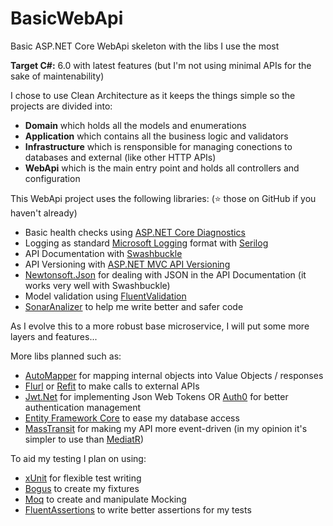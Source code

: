 # BasicWebApi
Basic ASP.NET Core WebApi skeleton with the libs I use the most

**Target C#:** 6.0 with latest features (but I'm not using minimal APIs for the sake of maintenability)

I chose to use Clean Architecture as it keeps the things simple so the projects are divided into:
- **Domain** which holds all the models and enumerations
- **Application** which contains all the business logic and validators
- **Infrastructure** which is rensponsible for managing conections to databases and external (like other HTTP APIs)
- **WebApi** which is the main entry point and holds all controllers and configuration

This WebApi project uses the following libraries: (:star: those on GitHub if you haven't already)

- Basic health checks using [ASP.NET Core Diagnostics](https://github.com/aspnet/Diagnostics)
- Logging as standard [Microsoft Logging](https://github.com/aspnet/Logging/tree/master/src/Microsoft.Extensions.Logging) format with [Serilog](https://github.com/serilog/serilog)
- API Documentation with [Swashbuckle](https://github.com/domaindrivendev/Swashbuckle.WebApi)
- API Versioning with [ASP.NET MVC API Versioning](https://github.com/dotnet/aspnet-api-versioning)
- [Newtonsoft.Json](https://github.com/JamesNK/Newtonsoft.Json) for dealing with JSON in the API Documentation (it works very well with Swashbuckle)
- Model validation using [FluentValidation](https://github.com/FluentValidation/FluentValidation)
- [SonarAnalizer](https://github.com/SonarSource/sonar-dotnet) to help me write better and safer code

As I evolve this to a more robust base microservice, I will put some more layers and features...

More libs planned such as:
- [AutoMapper](https://github.com/AutoMapper/AutoMapper) for mapping internal objects into Value Objects / responses
- [Flurl](https://github.com/tmenier/Flurl) or [Refit](https://github.com/reactiveui/refit) to make calls to external APIs
- [Jwt.Net](https://github.com/jwt-dotnet/jwt) for implementing Json Web Tokens OR [Auth0](https://github.com/auth0/auth0-aspnetcore-authentication) for better authentication management
- [Entity Framework Core](https://github.com/dotnet/efcore) to ease my database access
- [MassTransit](https://github.com/MassTransit) for making my API more event-driven (in my opinion it's simpler to use than [MediatR](https://github.com/jbogard/MediatR))

To aid my testing I plan on using:
- [xUnit](https://github.com/xunit/xunit) for flexible test writing
- [Bogus](https://github.com/bchavez/Bogus) to create my fixtures
- [Moq](https://github.com/moq/moq) to create and manipulate Mocking
- [FluentAssertions](https://github.com/fluentassertions/fluentassertions) to write better assertions for my tests
